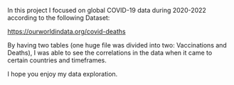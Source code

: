 In this project I focused on global COVID-19 data during 2020-2022 according to the following Dataset:

https://ourworldindata.org/covid-deaths

By having two tables (one huge file was divided into two: Vaccinations and Deaths), I was able to see 
the correlations in the data when it came to certain countries and timeframes. 

I hope you enjoy my data exploration.
